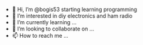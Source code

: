 - 👋 Hi, I’m @bogis53 starting learning programming
- 👀 I’m interested in diy electronics and ham radio
- 🌱 I’m currently learning ...
- 💞️ I’m looking to collaborate on ...
- 📫 How to reach me ...

<!---
bogis53/bogis53 is a ✨ special ✨ repository because its `README.md` (this file) appears on your GitHub profile.
You can click the Preview link to take a look at your changes.
--->
